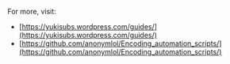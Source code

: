For more, visit:
- [https://yukisubs.wordpress.com/guides/](https://yukisubs.wordpress.com/guides/)
- [https://github.com/anonymlol/Encoding_automation_scripts/](https://github.com/anonymlol/Encoding_automation_scripts/)